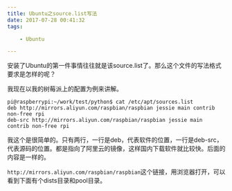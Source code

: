 ```yaml
---
title: Ubuntu之source.list写法
date: 2017-07-28 00:41:32
tags:

	- Ubuntu

---
```


安装了Ubuntu的第一件事情往往就是该source.list了。那么这个文件的写法格式要求是怎样的呢？

我现在以我的树莓派上的配置为例来讲解。

```
pi@raspberrypi:~/work/test/python$ cat /etc/apt/sources.list
deb http://mirrors.aliyun.com/raspbian/raspbian jessie main contrib non-free rpi
deb-src http://mirrors.aliyun.com/raspbian/raspbian jessie main contrib non-free rpi
```

我这个是很简单的。只有两行，一行是deb，代表软件的位置，一行是deb-src，代表源码的位置。都是指向了阿里云的镜像，这样国内下载软件就比较快。后面的内容是一样的。



`http://mirrors.aliyun.com/raspbian/raspbian`这个链接，用浏览器打开，可以看到下面有个dists目录和pool目录。



